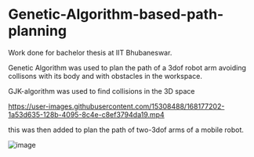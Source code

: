# Genetic-Algorithm-based-path-planning
Work done for bachelor thesis at IIT Bhubaneswar. 

Genetic Algorithm was used to plan the path of a 3dof robot arm avoiding collisons with its body and with obstacles in the workspace.

GJK-algorithm was used to find collisions in the 3D space



https://user-images.githubusercontent.com/15308488/168177202-1a53d635-128b-4095-8c4e-c8ef3794da19.mp4

this was then added to plan the path of two-3dof arms of a mobile robot.

![image](https://user-images.githubusercontent.com/15308488/168177489-cb48ae02-6a84-4b34-9e45-6b7084c77d62.png)
